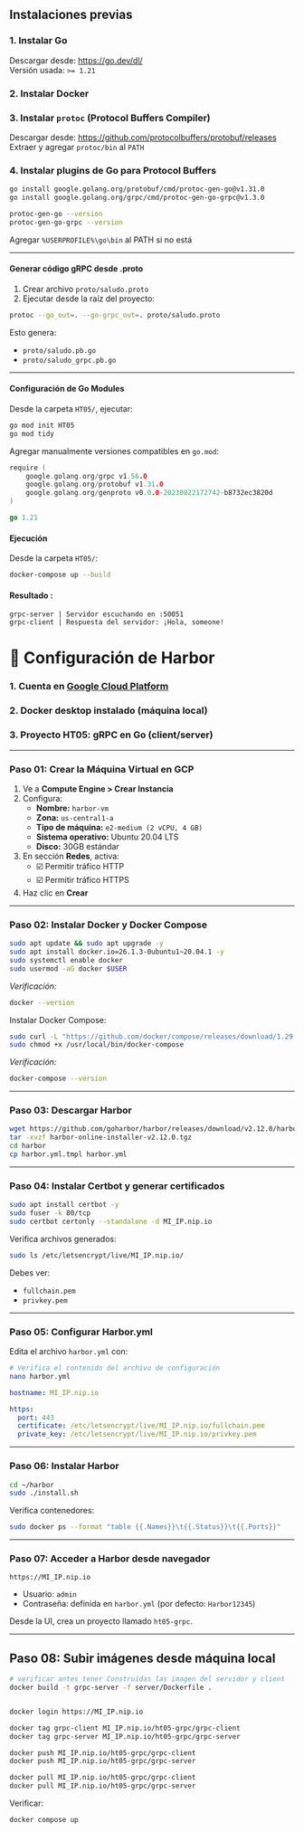 ## Instalaciones previas 

### 1. Instalar Go
Descargar desde: https://go.dev/dl/  
Versión usada: `>= 1.21`

### 2. Instalar Docker 

### 3. Instalar `protoc` (Protocol Buffers Compiler)
Descargar desde: https://github.com/protocolbuffers/protobuf/releases  
Extraer y agregar `protoc/bin` al `PATH`

### 4. Instalar plugins de Go para Protocol Buffers
```bash
go install google.golang.org/protobuf/cmd/protoc-gen-go@v1.31.0
go install google.golang.org/grpc/cmd/protoc-gen-go-grpc@v1.3.0

protoc-gen-go --version
protoc-gen-go-grpc --version
```
Agregar `%USERPROFILE%\go\bin` al PATH si no está

---

####  Generar código gRPC desde .proto

1. Crear archivo `proto/saludo.proto`
2. Ejecutar desde la raíz del proyecto:
```bash
protoc --go_out=. --go-grpc_out=. proto/saludo.proto
```
Esto genera:
- `proto/saludo.pb.go`
- `proto/saludo_grpc.pb.go`

---

#### Configuración de Go Modules

Desde la carpeta `HT05/`, ejecutar:
```bash
go mod init HT05
go mod tidy
```

Agregar manualmente versiones compatibles en `go.mod`:
```go
require (
    google.golang.org/grpc v1.56.0
    google.golang.org/protobuf v1.31.0
    google.golang.org/genproto v0.0.0-20230822172742-b8732ec3820d
)

go 1.21
```

#### Ejecución

Desde la carpeta `HT05/`:

```bash
docker-compose up --build
```

#### Resultado :

```
grpc-server | Servidor escuchando en :50051
grpc-client | Respuesta del servidor: ¡Hola, someone!
```


# 🐳 Configuración de Harbor

### 1. Cuenta en [Google Cloud Platform](https://console.cloud.google.com/)
### 2. Docker desktop instalado (máquina local)
### 3. Proyecto HT05: gRPC en Go (client/server)

---

### Paso 01: Crear la Máquina Virtual en GCP

1. Ve a **Compute Engine > Crear Instancia**
2. Configura:
   - **Nombre:** `harbor-vm`
   - **Zona:** `us-central1-a`
   - **Tipo de máquina:** `e2-medium (2 vCPU, 4 GB)`
   - **Sistema operativo:** Ubuntu 20.04 LTS
   - **Disco:** 30GB estándar
3. En sección **Redes**, activa:
   - ☑️ Permitir tráfico HTTP
   - ☑️ Permitir tráfico HTTPS
4. Haz clic en **Crear**

---

### Paso 02: Instalar Docker y Docker Compose

```bash
sudo apt update && sudo apt upgrade -y
sudo apt install docker.io=26.1.3-0ubuntu1~20.04.1 -y
sudo systemctl enable docker
sudo usermod -aG docker $USER
```

_Verificación:_

```bash
docker --version
```

Instalar Docker Compose:

```bash
sudo curl -L "https://github.com/docker/compose/releases/download/1.29.2/docker-compose-$(uname -s)-$(uname -m)" -o /usr/local/bin/docker-compose
sudo chmod +x /usr/local/bin/docker-compose
```

_Verificación:_

```bash
docker-compose --version
```

---

### Paso 03: Descargar Harbor

```bash
wget https://github.com/goharbor/harbor/releases/download/v2.12.0/harbor-online-installer-v2.12.0.tgz
tar -xvzf harbor-online-installer-v2.12.0.tgz
cd harbor
cp harbor.yml.tmpl harbor.yml
```

---

### Paso 04: Instalar Certbot y generar certificados



```bash
sudo apt install certbot -y
sudo fuser -k 80/tcp
sudo certbot certonly --standalone -d MI_IP.nip.io
```

Verifica archivos generados:

```bash
sudo ls /etc/letsencrypt/live/MI_IP.nip.io/
```

Debes ver:
- `fullchain.pem`
- `privkey.pem`

---

### Paso 05: Configurar Harbor.yml

Edita el archivo `harbor.yml` con:

```bash
# Verifica el contenido del archivo de configuración
nano harbor.yml
```

```yaml
hostname: MI_IP.nip.io

https:
  port: 443
  certificate: /etc/letsencrypt/live/MI_IP.nip.io/fullchain.pem
  private_key: /etc/letsencrypt/live/MI_IP.nip.io/privkey.pem
```

---

### Paso 06: Instalar Harbor

```bash
cd ~/harbor
sudo ./install.sh
```

Verifica contenedores:

```bash
sudo docker ps --format "table {{.Names}}\t{{.Status}}\t{{.Ports}}"
```

---

### Paso 07: Acceder a Harbor desde navegador

```
https://MI_IP.nip.io
```

- Usuario: `admin`
- Contraseña: definida en `harbor.yml` (por defecto: `Harbor12345`)

Desde la UI, crea un proyecto llamado `ht05-grpc`.

---

## Paso 08: Subir imágenes desde máquina local


```bash
# verificar antes tener Construidas las imagen del servidor y client
docker build -t grpc-server -f server/Dockerfile .
```


```bash

docker login https://MI_IP.nip.io

docker tag grpc-client MI_IP.nip.io/ht05-grpc/grpc-client
docker tag grpc-server MI_IP.nip.io/ht05-grpc/grpc-server

docker push MI_IP.nip.io/ht05-grpc/grpc-client
docker push MI_IP.nip.io/ht05-grpc/grpc-server

docker pull MI_IP.nip.io/ht05-grpc/grpc-client
docker pull MI_IP.nip.io/ht05-grpc/grpc-server
```

Verificar:
```bash
docker compose up
```